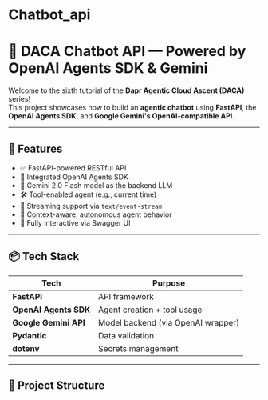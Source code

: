 # Chatbot_api

# 🤖 DACA Chatbot API — Powered by OpenAI Agents SDK & Gemini

Welcome to the sixth tutorial of the **Dapr Agentic Cloud Ascent (DACA)** series!  
This project showcases how to build an **agentic chatbot** using **FastAPI**, the **OpenAI Agents SDK**, and **Google Gemini's OpenAI-compatible API**.

---

## 🚀 Features

- ✅ FastAPI-powered RESTful API
- 🤖 Integrated OpenAI Agents SDK
- 🔌 Gemini 2.0 Flash model as the backend LLM
- 🛠 Tool-enabled agent (e.g., current time)
- 🔁 Streaming support via `text/event-stream`
- 🧠 Context-aware, autonomous agent behavior
- 🧪 Fully interactive via Swagger UI

---

## 📦 Tech Stack

| Tech      | Purpose                             |
|-----------|-------------------------------------|
| **FastAPI** | API framework                      |
| **OpenAI Agents SDK** | Agent creation + tool usage  |
| **Google Gemini API** | Model backend (via OpenAI wrapper) |
| **Pydantic** | Data validation                   |
| **dotenv** | Secrets management                 |

---

## 📁 Project Structure

